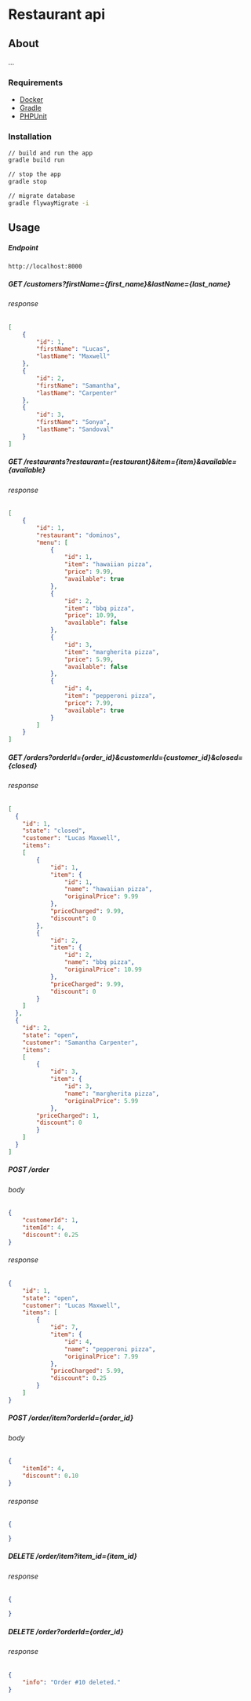 # Restaurant api

## About
...

### Requirements
* [Docker](https://www.docker.com/)
* [Gradle](https://gradle.org/)
* [PHPUnit](https://phpunit.de/getting-started/phpunit-7.html)

### Installation
```bash
// build and run the app
gradle build run

// stop the app
gradle stop

// migrate database
gradle flywayMigrate -i 
```

## Usage

##### Endpoint
```
http://localhost:8000
```

##### GET /customers?firstName={first_name}&lastName={last_name}

###### response
```json
[
    {
        "id": 1,
        "firstName": "Lucas",
        "lastName": "Maxwell"
    },
    {
        "id": 2,
        "firstName": "Samantha",
        "lastName": "Carpenter"
    },
    {
        "id": 3,
        "firstName": "Sonya",
        "lastName": "Sandoval"
    }
]
```

##### GET /restaurants?restaurant={restaurant}&item={item}&available={available}

###### response
```json
[
    {
        "id": 1,
        "restaurant": "dominos",
        "menu": [
            {
                "id": 1,
                "item": "hawaiian pizza",
                "price": 9.99,
                "available": true
            },
            {
                "id": 2,
                "item": "bbq pizza",
                "price": 10.99,
                "available": false
            },
            {
                "id": 3,
                "item": "margherita pizza",
                "price": 5.99,
                "available": false
            },
            {
                "id": 4,
                "item": "pepperoni pizza",
                "price": 7.99,
                "available": true
            }
        ]
    }
]
```

##### GET /orders?orderId={order_id}&customerId={customer_id}&closed={closed}

###### response
```json
[
  {
    "id": 1,
    "state": "closed",
    "customer": "Lucas Maxwell",
    "items": 
    [
        {
            "id": 1,
            "item": {
                "id": 1,
                "name": "hawaiian pizza",
                "originalPrice": 9.99
            },
            "priceCharged": 9.99,
            "discount": 0
        },
        {
            "id": 2,
            "item": {
                "id": 2,
                "name": "bbq pizza",
                "originalPrice": 10.99
            },
            "priceCharged": 9.99,
            "discount": 0
        }
    ]
  },
  {
    "id": 2,
    "state": "open",
    "customer": "Samantha Carpenter",
    "items": 
    [
        {
            "id": 3,
            "item": {
                "id": 3,
                "name": "margherita pizza",
                "originalPrice": 5.99
            },
        "priceCharged": 1,
        "discount": 0
        }
    ]
  }
]
```

##### POST /order

###### body
```json
{
	"customerId": 1,
	"itemId": 4,
	"discount": 0.25
}
```

###### response
```json
{
    "id": 1,
    "state": "open",
    "customer": "Lucas Maxwell",
    "items": [
        {
            "id": 7,
            "item": {
                "id": 4,
                "name": "pepperoni pizza",
                "originalPrice": 7.99
            },
            "priceCharged": 5.99,
            "discount": 0.25
        }
    ]
}
```

##### POST /order/item?orderId={order_id}

###### body
```json
{
	"itemId": 4,
	"discount": 0.10
}
```

###### response
```json
{

}
```

##### DELETE /order/item?item_id={item_id}

###### response
```json
{

}
```

##### DELETE /order?orderId={order_id}

###### response
```json
{
    "info": "Order #10 deleted."
}
```

